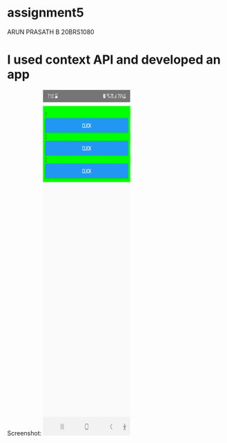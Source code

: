 # assignment5
ARUN PRASATH B
20BRS1080

# I used context API and developed an app

Screenshot:
<img src= "https://github.com/Arunprasath2003/assignment5/blob/main/ss/Screenshot_20220317-191007_assignment5.jpg" width="40%" height="800">
